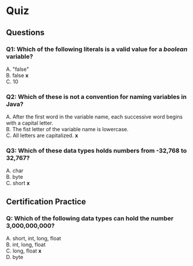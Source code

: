 # Quiz

## Questions  

### Q1: Which of the following literals is a valid value for a *boolean* variable?

A. "false"  
B. false **x**  
C. 10  

### Q2: Which of these is not a convention for naming variables in Java?

A. After the first word in the variable name, each successive word begins with a capital letter.  
B. The fist letter of the variable name is lowercase.  
C. All letters are capitalized. **x**  

### Q3: Which of these data types holds numbers from -32,768 to 32,767?

A. char  
B. byte  
C. short **x**   

## Certification Practice  

### Q: Which of the following data types can hold the number 3,000,000,000?

A. short, int, long, float  
B. int, long, float  
C. long, float **x**  
D. byte